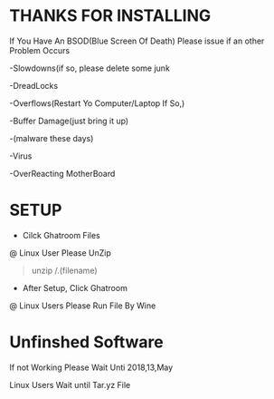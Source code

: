  # THANKS FOR INSTALLING

If You Have An BSOD(Blue Screen Of Death)
Please issue if an other Problem Occurs

-Slowdowns(if so, please delete some junk


-DreadLocks


-Overflows(Restart Yo Computer/Laptop If So,)


-Buffer Damage(just bring it up)


-(malware these days)


-Virus



-OverReacting MotherBoard 

# SETUP 

- Cilck Ghatroom Files

@ Linux User Please UnZip

> unzip /.(filename)

- After Setup, Click Ghatroom

@ Linux Users Please Run File By Wine

# Unfinshed Software

 If not Working Please Wait Unti
 2018,13,May

Linux Users 
Wait until Tar.yz File 

